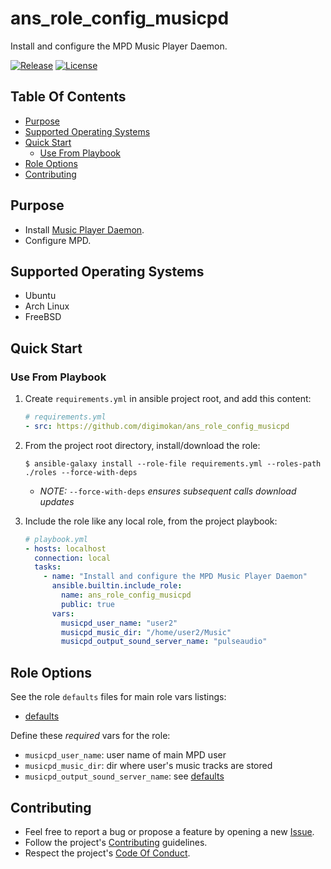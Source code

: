 # ans_role_config_musicpd

Install and configure the MPD Music Player Daemon.

[![Release](https://img.shields.io/github/release/digimokan/ans_role_config_musicpd.svg?label=release)](https://github.com/digimokan/ans_role_config_musicpd/releases/latest "Latest Release Notes")
[![License](https://img.shields.io/badge/license-MIT-blue.svg?label=license)](LICENSE.md "Project License")

## Table Of Contents

* [Purpose](#purpose)
* [Supported Operating Systems](#supported-operating-systems)
* [Quick Start](#quick-start)
    * [Use From Playbook](#use-from-playbook)
* [Role Options](#role-options)
* [Contributing](#contributing)

## Purpose

* Install [Music Player Daemon](https://www.musicpd.org/).
* Configure MPD.

## Supported Operating Systems

* Ubuntu
* Arch Linux
* FreeBSD

## Quick Start

### Use From Playbook

1. Create `requirements.yml` in ansible project root, and add this content:

   ```yaml
   # requirements.yml
   - src: https://github.com/digimokan/ans_role_config_musicpd
   ```

2. From the project root directory, install/download the role:

   ```shell
   $ ansible-galaxy install --role-file requirements.yml --roles-path ./roles --force-with-deps
   ```

   * _NOTE:_ `--force-with-deps` _ensures subsequent calls download updates_

3. Include the role like any local role, from the project playbook:

   ```yaml
   # playbook.yml
   - hosts: localhost
     connection: local
     tasks:
       - name: "Install and configure the MPD Music Player Daemon"
         ansible.builtin.include_role:
           name: ans_role_config_musicpd
           public: true
         vars:
           musicpd_user_name: "user2"
           musicpd_music_dir: "/home/user2/Music"
           musicpd_output_sound_server_name: "pulseaudio"
   ```

## Role Options

See the role `defaults` files for main role vars listings:

  * [defaults](../defaults/main/)

Define these _required_ vars for the role:

  * `musicpd_user_name`: user name of main MPD user
  * `musicpd_music_dir`: dir where user's music tracks are stored
  * `musicpd_output_sound_server_name`: see [defaults](../defaults/main/sound_output.yml)

## Contributing

* Feel free to report a bug or propose a feature by opening a new
  [Issue](https://github.com/digimokan/ans_role_config_musicpd/issues).
* Follow the project's [Contributing](CONTRIBUTING.md) guidelines.
* Respect the project's [Code Of Conduct](CODE_OF_CONDUCT.md).


